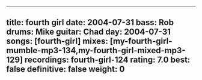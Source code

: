 
---
title: fourth girl
date: 2004-07-31
bass:	Rob
drums:	Mike
guitar:	Chad
day: 2004-07-31
songs: [fourth-girl]
mixes: [my-fourth-girl-mumble-mp3-134,my-fourth-girl-mixed-mp3-129]
recordings: fourth-girl-124
rating: 7.0
best: false
definitive: false
weight: 0
---

